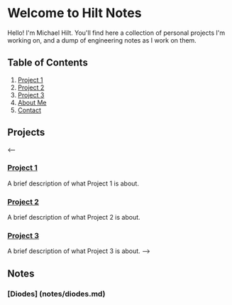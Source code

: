 # Welcome to Hilt Notes

Hello! I'm Michael Hilt. You'll find here a collection of personal projects I'm working on, and a dump of engineering notes as I work on them.

## Table of Contents

1. [Project 1](./path/to/Project1.md)
2. [Project 2](./path/to/Project2.md)
3. [Project 3](./path/to/Project3.md)
4. [About Me](./path/to/AboutMe.md)
5. [Contact](./path/to/Contact.md)

## Projects
<--
### [Project 1](./path/to/Project1.md)
A brief description of what Project 1 is about.

### [Project 2](./path/to/Project2.md)
A brief description of what Project 2 is about.

### [Project 3](./path/to/Project3.md)
A brief description of what Project 3 is about.
-->

## Notes
### [Diodes] (notes/diodes.md)